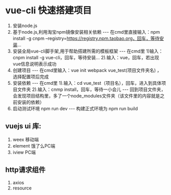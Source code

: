 # vue-cli 快速搭建项目 #

1. 安装node.js
2. 基于node.js,利用淘宝npm镜像安装相关依赖 --- 在cmd里直接输入：npm install -g cnpm –registry=https://registry.npm.taobao.org，回车，等待安装...
3. 安装全局vue-cli脚手架,用于帮助搭建所需的模板框架 --- 在cmd里 1)输入：cnpm install -g vue-cli，回车，等待安装...  2).输入：vue，回车，若出现vue信息说明表示成功
4. 创建项目 --- 在cmd里输入：vue init webpack vue_test(项目文件夹名) ， 选择配置项后完成
5. 安装依赖 --- 在cmd里  1).输入：cd vue_test（项目名），回车，进入到具体项目文件夹 2).输入：cnmp install，回车，等待一小会儿 --- 回到项目文件夹，会发现项目结构里，多了一个node_modules文件夹（该文件里的内容就是之前安装的依赖）
6. 启动测试环境 npm run dev --- 构建正式环境为 npm run build

## vuejs ui 库: ##

1. weex 移动端
2. element 饿了么PC端
3. iview PC端

## http请求组件 ##

1. axios
2. resource
